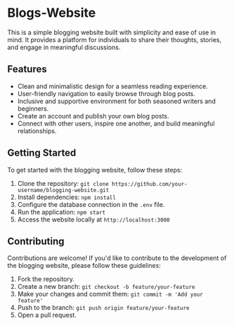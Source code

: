 # Blogs-Website
This is a simple blogging website built with simplicity and ease of use in mind. It provides a platform for individuals to share their thoughts, stories, and engage in meaningful discussions.

## Features

- Clean and minimalistic design for a seamless reading experience.
- User-friendly navigation to easily browse through blog posts.
- Inclusive and supportive environment for both seasoned writers and beginners.
- Create an account and publish your own blog posts.
- Connect with other users, inspire one another, and build meaningful relationships.

## Getting Started

To get started with the blogging website, follow these steps:

1. Clone the repository: `git clone https://github.com/your-username/blogging-website.git`
2. Install dependencies: `npm install`
3. Configure the database connection in the `.env` file.
4. Run the application: `npm start`
5. Access the website locally at `http://localhost:3000`

## Contributing

Contributions are welcome! If you'd like to contribute to the development of the blogging website, please follow these guidelines:

1. Fork the repository.
2. Create a new branch: `git checkout -b feature/your-feature`
3. Make your changes and commit them: `git commit -m 'Add your feature'`
4. Push to the branch: `git push origin feature/your-feature`
5. Open a pull request.
